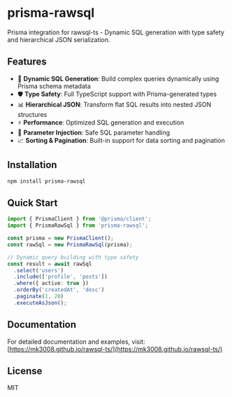 # prisma-rawsql

Prisma integration for rawsql-ts - Dynamic SQL generation with type safety and hierarchical JSON serialization.

## Features

- 🔄 **Dynamic SQL Generation**: Build complex queries dynamically using Prisma schema metadata
- 🛡️ **Type Safety**: Full TypeScript support with Prisma-generated types
- 📊 **Hierarchical JSON**: Transform flat SQL results into nested JSON structures
- ⚡ **Performance**: Optimized SQL generation and execution
- 🔧 **Parameter Injection**: Safe SQL parameter handling
- 📈 **Sorting & Pagination**: Built-in support for data sorting and pagination

## Installation

```bash
npm install prisma-rawsql
```

## Quick Start

```typescript
import { PrismaClient } from '@prisma/client';
import { PrismaRawSql } from 'prisma-rawsql';

const prisma = new PrismaClient();
const rawSql = new PrismaRawSql(prisma);

// Dynamic query building with type safety
const result = await rawSql
  .select('users')
  .include(['profile', 'posts'])
  .where({ active: true })
  .orderBy('createdAt', 'desc')
  .paginate(1, 20)
  .executeAsJson();
```

## Documentation

For detailed documentation and examples, visit: [https://mk3008.github.io/rawsql-ts/](https://mk3008.github.io/rawsql-ts/)

## License

MIT
